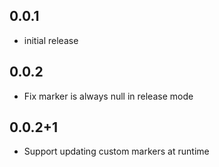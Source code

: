 ## 0.0.1

* initial release

## 0.0.2

* Fix marker is always null in release mode

## 0.0.2+1

* Support updating custom markers at runtime
